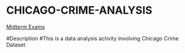 # CHICAGO-CRIME-ANALYSIS

[Midterm Exams](https://github.com/program-med/ITELEC303---Data-Analytics)

#Description
#This is a data analysis activity involving Chicago Crime Dataset
